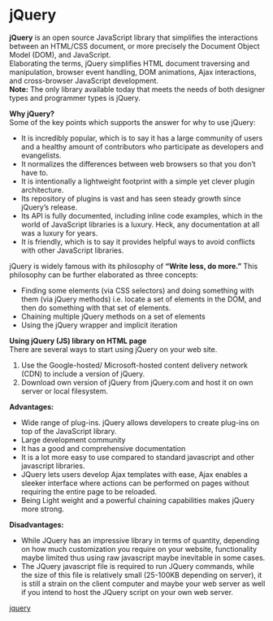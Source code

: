 # jQuery 
**jQuery** is an open source JavaScript library that simplifies the interactions between an HTML/CSS document, or more precisely the Document Object Model (DOM), and JavaScript.  
Elaborating the terms, jQuery simplifies HTML document traversing and manipulation, browser event handling, DOM animations, Ajax interactions, and cross-browser JavaScript development.  
**Note:**  The only library available today that meets the needs of both designer types and programmer types is jQuery.

**Why jQuery?**  
Some of the key points which supports the answer for why to use jQuery:

-   It is incredibly popular, which is to say it has a large community of users and a healthy amount of contributors who participate as developers and evangelists.
-   It normalizes the differences between web browsers so that you don’t have to.
-   It is intentionally a lightweight footprint with a simple yet clever plugin architecture.
-   Its repository of plugins is vast and has seen steady growth since jQuery’s release.
-   Its API is fully documented, including inline code examples, which in the world of JavaScript libraries is a luxury. Heck, any documentation at all was a luxury for years.
-   It is friendly, which is to say it provides helpful ways to avoid conflicts with other JavaScript libraries.

jQuery is widely famous with its philosophy of  **“Write less, do more.”**  This philosophy can be further elaborated as three concepts:

  
  

-   Finding some elements (via CSS selectors) and doing something with them (via jQuery methods) i.e. locate a set of elements in the DOM, and then do something with that set of elements.
-   Chaining multiple jQuery methods on a set of elements
-   Using the jQuery wrapper and implicit iteration

**Using jQuery (JS) library on HTML page**  
There are several ways to start using jQuery on your web site.

1.  Use the Google-hosted/ Microsoft-hosted content delivery network (CDN) to include a version of jQuery.
2.  Download own version of jQuery from jQuery.com and host it on own server or local filesystem.

****Advantages:****

-   Wide range of plug-ins. jQuery allows developers to create plug-ins on top of the JavaScript library.
-   Large development community
-   It has a good and comprehensive documentation
-   It is a lot more easy to use compared to standard javascript and other javascript libraries.
-   JQuery lets users develop Ajax templates with ease, Ajax enables a sleeker interface where actions can be performed on pages without requiring the entire page to be reloaded.
-   Being Light weight and a powerful chaining capabilities makes jQuery more strong.

****Disadvantages:****

-   While JQuery has an impressive library in terms of quantity, depending on how much customization you require on your website, functionality maybe limited thus using raw javascript maybe inevitable in some cases.
-   The JQuery javascript file is required to run JQuery commands, while the size of this file is relatively small (25-100KB depending on server), it is still a strain on the client computer and maybe your web server as well if you intend to host the JQuery script on your own web server.

[jquery](https://www.geeksforgeeks.org/jquery-introduction/)

